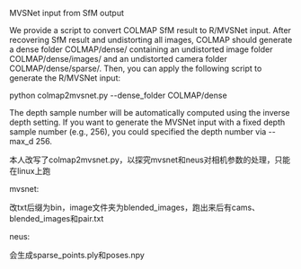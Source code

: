 MVSNet input from SfM output

We provide a script to convert COLMAP SfM result to R/MVSNet input. After recovering SfM result and undistorting all images, COLMAP should generate a dense folder COLMAP/dense/ containing an undistorted image folder COLMAP/dense/images/ and an undistorted camera folder COLMAP/dense/sparse/. Then, you can apply the following script to generate the R/MVSNet input:

python colmap2mvsnet.py --dense_folder COLMAP/dense

The depth sample number will be automatically computed using the inverse depth setting. If you want to generate the MVSNet input with a fixed depth sample number (e.g., 256), you could specified the depth number via --max_d 256.

本人改写了colmap2mvsnet.py，以探究mvsnet和neus对相机参数的处理，只能在linux上跑

mvsnet:

改txt后缀为bin，image文件夹为blended_images，跑出来后有cams、blended_images和pair.txt

neus:

会生成sparse_points.ply和poses.npy